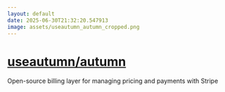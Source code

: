 ```yaml
---
layout: default
date: 2025-06-30T21:32:20.547913
image: assets/useautumn_autumn_cropped.png
---
```


# [useautumn/autumn](https://github.com/useautumn/autumn)

Open-source billing layer for managing pricing and payments with Stripe
